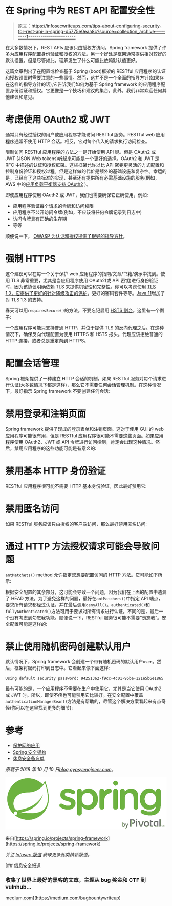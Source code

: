 # 在 Spring 中为 REST API 配置安全性

> 原文：<https://infosecwriteups.com/tips-about-configuring-security-for-rest-api-in-spring-d5775e0eaa8c?source=collection_archive---------1----------------------->

在大多数情况下，REST APIs 应该只由授权方访问。Spring framework 提供了许多为应用程序配置身份验证和授权的方法。另一个好处是框架通常提供相对较好的默认设置。但是尽管如此，理解发生了什么可能比依赖默认值更好。

这篇文章列出了在配置或检查基于 Spring (boot)框架的 RESTful 应用程序的认证和授权设置时需要注意的一些事情。然而，这并不是一个全面的指导方针(如果存在这样的指导方针的话),它告诉我们如何为基于 Spring framework 的应用程序配置身份验证和授权。它更像是一个技巧和建议的集合。此外，我们非常欢迎任何其他建议和意见。

# 考虑使用 OAuth2 或 JWT

通常只有经过授权的用户或应用程序才能访问 RESTful 服务。RESTful web 应用程序通常不使用 HTTP 会话。相反，它对每个传入的请求执行访问检查。

限制访问 RESTful 应用程序的方法之一是开始使用 API 键。但是 OAuth2 或 JWT (JSON Web tokens)听起来可能是一个更好的选择。OAuth2 和 JWT 是 RFC 中描述的认证和授权框架。这些框架允许以比 API 密钥更灵活的方式配置和控制身份验证和授权过程。但是这样做的代价是额外的基础设施和复杂性。幸运的是，已经有了这些标准的实现，甚至还有提供所有必需基础设施的服务(例如，AWS 中的[应用负载平衡器支持 OAuth2](https://aws.amazon.com/blogs/aws/built-in-authentication-in-alb/) )。

即使应用程序使用 OAuth2 或 JWT，我们也需要确保它正确使用，例如:

*   应用程序验证每个请求的令牌和访问权限
*   应用程序不公开访问令牌(例如，不应该将任何令牌记录到日志中)
*   访问令牌具有正确的生存期
*   等等

顺便说一下， [OWASP 为认证和授权提供了很好的指导方针](https://www.owasp.org/index.php/Top_10-2017_A2-Broken_Authentication)。

# 强制 HTTPS

这个建议可以在每一个关于保护 web 应用程序的指南/文章/书籍/演示中找到。使用 TLS 非常重要，尤其是当应用程序使用 OAuth2(或 API 密钥)进行身份验证时，因为该协议明确依赖 TLS 来提供机密性和完整性。你可以考虑使用 [TLS 1.3，它提供了更好的针对降级攻击的保护](https://blog.gypsyengineer.com/en/security/how-does-tls-1-3-protect-against-downgrade-attacks.html)，更好的密码套件等等。[Java 11](https://blog.gypsyengineer.com/en/security/whats-new-security-features-in-java-11.html)增加了对 TLS 1.3 的支持。

春天可以用`requiresSecure()`的方法。不要忘记启用 [HSTS 割台](https://docs.spring.io/spring-security/site/docs/4.2.5.RELEASE/apidocs/org/springframework/security/config/annotation/web/configurers/HeadersConfigurer.html#httpStrictTransportSecurity--)。这里有一个例子:

一个应用程序可能只支持普通 HTTP，并位于提供 TLS 的反向代理之后。在这种情况下，确保反向代理配置为使用 HTTPS 和 HSTS 报头。代理应该拒绝普通的 HTTP 连接，或者总是重定向到 HTTPS。

# 配置会话管理

Spring 框架提供了一种建立 HTTP 会话的机制。如果 RESTful 服务对每个请求进行认证(大多数情况下都是这样)，那么它不需要任何会话管理机制。在这种情况下，最好指示 Spring framework 不要创建任何会话:

# 禁用登录和注销页面

Spring framework 提供了现成的登录表单和注销页面。这对于使用 GUI 的 web 应用程序可能很有用，但是 RESTful 应用程序很可能不需要这些页面。如果应用程序使用 OAuth2、JWT 或 API 令牌进行访问控制，肯定会出现这种情况。然后，禁用应用程序的这些功能可能是有意义的:

# 禁用基本 HTTP 身份验证

RESTful 应用程序很可能不需要 HTTP 基本身份验证，因此最好禁用它:

# 禁用匿名访问

如果 RESTful 服务应该只由授权的客户端访问，那么最好禁用匿名访问:

# 通过 HTTP 方法授权请求可能会导致问题

`antMatchets()` method 允许指定您想要配置访问的 HTTP 方法。它可能如下所示:

根据安全配置的其余部分，这可能会导致一个问题，因为我们在上面的配置中遗漏了 HEAD 方法。为了避免这样的问题，最好在`antMatchers()`中指定 API 端点，要求所有请求都经过认证，并在最后调用`denyAll()`。`authenticated()`和`fullyAuthenticated()`方法可用于要求对所有请求进行认证。不同的是，最后一个没有考虑到勿忘我功能。顺便说一下，RESTful 服务很可能不需要“勿忘我”。安全配置可能是这样的:

# 禁止使用随机密码创建默认用户

默认情况下，Spring framework 会创建一个带有随机密码的默认用户`user`。然后，框架将密码打印到日志中。它看起来像下面这样:

```
Using default security password: 94251362-f9cc-4c01-95be-121e5b6e1865
```

最有可能的是，一个应用程序不需要在生产中使用它，尤其是当它使用 OAuth2 或 JWT 时。所以，即使不疼也可能禁用它比较好。在安全配置中覆盖`authenticationManagerBean()`方法是有帮助的，尽管这个解决方案看起来有点奇怪(你可以在这里找到更多的细节):

# 参考

*   [保护网络应用](https://spring.io/guides/gs/securing-web/)
*   [Spring 安全架构](https://spring.io/guides/topicals/spring-security-architecture/)
*   [休息安全备忘单](https://www.owasp.org/index.php/REST_Security_Cheat_Sheet)

*原载于 2018 年 10 月 10 日*[*blog.gypsyengineer.com*](https://blog.gypsyengineer.com/en/security/tips-configuring-security-rest-api-spring.html)*。*

![](img/950d9f80f4efa37f04a7d28653ef6f1c.png)

来自[https://spring.io/projects/spring-framework](https://spring.io/projects/spring-framework)

*关注* [*Infosec 报道*](https://medium.com/bugbountywriteup) *获取更多此类精彩报道。*

[](https://medium.com/bugbountywriteup) [## 信息安全报道

### 收集了世界上最好的黑客的文章，主题从 bug 奖金和 CTF 到 vulnhub…

medium.com](https://medium.com/bugbountywriteup)
